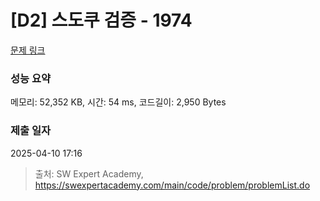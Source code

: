 # [D2] 스도쿠 검증 - 1974 

[문제 링크](https://swexpertacademy.com/main/code/problem/problemDetail.do?contestProbId=AV5Psz16AYEDFAUq) 

### 성능 요약

메모리: 52,352 KB, 시간: 54 ms, 코드길이: 2,950 Bytes

### 제출 일자

2025-04-10 17:16



> 출처: SW Expert Academy, https://swexpertacademy.com/main/code/problem/problemList.do